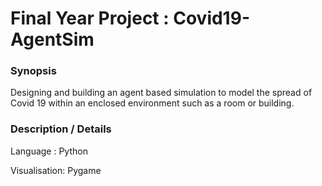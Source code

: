 # Final Year Project : Covid19-AgentSim
### Synopsis

Designing and building an agent based simulation to model the spread of Covid 19 within an enclosed environment such as a room or building.

### Description / Details

Language : Python

Visualisation: Pygame




